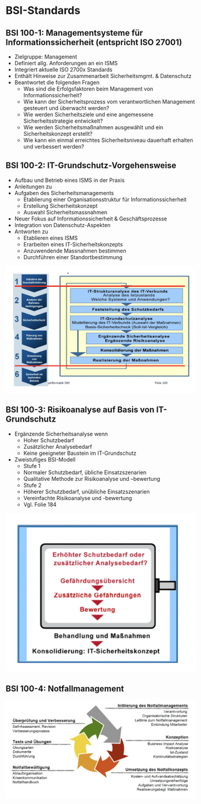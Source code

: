 # BSI-Standards

## **BSI 100-1: Managementsysteme für Informationssicherheit**  \(entspricht ISO 27001\)

* Zielgruppe: Management
* Definiert allg. Anforderungen an ein ISMS
* Integriert aktuelle ISO 2700x Standards
* Enthält Hinweise zur Zusammenarbeit Sicherheitsmgmt. & Datenschutz
* Beantwortet die folgenden Fragen
  * Was sind die Erfolgsfaktoren beim Management von Informationssicherheit?
  * Wie kann der Sicherheitsprozess vom verantwortlichen Management gesteuert und überwacht werden?
  * Wie werden Sicherheitsziele und eine angemessene Sicherheitsstrategie entwickelt?
  *  Wie werden Sicherheitsmaßnahmen ausgewählt und ein Sicherheitskonzept erstellt?
  * Wie kann ein einmal erreichtes Sicherheitsniveau dauerhaft erhalten und verbessert werden?

## **BSI 100-2: IT-Grundschutz-Vorgehensweise**

* Aufbau und Betrieb eines ISMS in der Praxis
* Anleitungen zu
* Aufgaben des Sicherheitsmanagements
  * Etablierung einer Organisationsstruktur für Informationssicherheit
  * Erstellung Sicherheitskonzept
  * Auswahl Sicherheitsmassnahmen
* Neuer Fokus auf Informationssicherheit & Geschäftsprozesse
* Integration von Datenschutz-Aspekten
* Antworten zu
  * Etablieren eines ISMS
  * Erarbeiten eines IT-Sicherheitskonzepts
  * Anzuwendende Massnahmen bestimmen
  * Durchführen einer Standortbestimmung

![](.gitbook/assets/image%20%281%29.png)

## **BSI 100-3: Risikoanalyse auf Basis von IT-Grundschutz**

* Ergänzende Sicherheitsanalyse wenn
  * Hoher Schutzbedarf
  * Zusätzlicher Analysebedarf
  * Keine geeigneter Baustein im IT-Grundschutz
* Zweistufiges BSI-Modell
  * Stufe 1
  * Normaler Schutzbedarf, übliche Einsatzszenarien
  * Qualitative Methode zur Risikoanalyse und –bewertung
  * Stufe 2
  * Höherer Schutzbedarf, unübliche Einsatzszenarien
  * Vereinfachte Risikoanalyse und -bewertung
  * Vgl. Folie 184

![](.gitbook/assets/image%20%2817%29.png)

## **BSI 100-4: Notfallmanagement**

![](.gitbook/assets/image%20%283%29.png)

